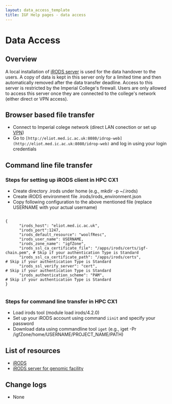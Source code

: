 ```yaml
---
layout: data_access_template
title: IGF Help pages - data access
---
```


# Data Access

## Overview

A local installation of [iRODS server](http://eliot.med.ic.ac.uk:8080/idrop-web) is used for the data handover to the users. A copy of data is kept in this server only for a limited time and then automatically removed after the data transfer deadline. Access to this server is restricted by the Imperial College's firewall.
Users are only allowed to access this server once they are connected to the college's network (either direct or VPN access).

## Browser based file transfer

* Connect to Imperial colege network (direct LAN conection or set up [VPN](https://www.imperial.ac.uk/admin-services/ict/self-service/connect-communicate/remote-access/method/set-up-vpn/))
* Go to `[http://eliot.med.ic.ac.uk:8080/idrop-web](http://eliot.med.ic.ac.uk:8080/idrop-web)` and log in using your login credentials

## Command line file transfer

### Steps for setting up iRODS client in HPC CX1 

* Create directory .irods under home (e.g., mkdir -p ~/.irods)
* Create iRODS environment file .irods/irods_environment.json
* Copy following configuration to the above mentioned file (replace USERNAME with your actual username)

<pre><code>
{
      "irods_host": "eliot.med.ic.ac.uk",
      "irods_port":1247,
      "irods_default_resource": "woolfResc",
      "irods_user_name": USERNAME,
      "irods_zone_name": "igfZone", 
      "irods_ssl_ca_certificate_file": "/apps/irods/certs/igf-chain.pem", # Skip if your authentication Type is Standard
      "irods_ssl_ca_certificate_path": "/apps/irods/certs",               # Skip if your authentication Type is Standard    
      "irods_ssl_verify_server": "cert",                                  # Skip if your authentication Type is Standard
      "irods_authentication_scheme": "PAM",                               # Skip if your authentication Type is Standard
}

</code></pre>


### Steps for command line transfer in HPC CX1

* Load irods tool (module load irods/4.2.0)
* Set up your iRODS account using command `iinit` and specify your password
* Download data using commandline tool  `iget` (e.g., iget -Pr /igfZone/home/USERNAME/PROJECT_NAME/PATH)

## List of resources

* [iRODS](https://irods.org/)
* [iRODS server for genomic facility](http://eliot.med.ic.ac.uk:8080/idrop-web)

## Change logs

* None
